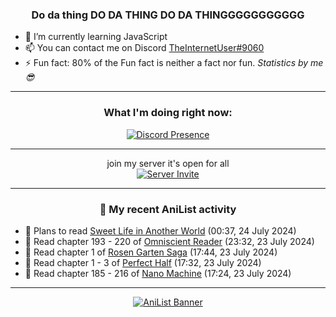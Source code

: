 <div align="center">

### Do da thing DO DA THING DO DA THINGGGGGGGGGGG
</div>

- 🌱 I’m currently learning JavaScript
- 📫 You can contact me on Discord [TheInternetUser#9060](https://discord.com/users/534117072796385300)
- ⚡ Fun fact: 80% of the Fun fact is neither a fact nor fun. _Statistics by me 😎_
<hr>

<div align="center">

### What I'm doing right now:
[![Discord Presence](https://lanyard.cnrad.dev/api/534117072796385300)](https://discord.com/users/534117072796385300)
<hr>

join my server it's open for all <br>
[![Server Invite](https://invidget.switchblade.xyz/bfYgVHxrSs)](https://discord.gg/bfYgVHxrSs)

<hr>
  
### 🌸 My recent AniList activity

</div>

<!-- ANILIST_ACTIVITY:start -->

-   📖 Plans to read [Sweet Life in Another World](https://anilist.co/manga/142615) (00:37, 24 July 2024)
-   📖 Read chapter 193 - 220 of [Omniscient Reader](https://anilist.co/manga/119257) (23:32, 23 July 2024)
-   📖 Read chapter 1 of [Rosen Garten Saga](https://anilist.co/manga/125528) (17:44, 23 July 2024)
-   📖 Read chapter 1 - 3 of [Perfect Half](https://anilist.co/manga/87400) (17:32, 23 July 2024)
-   📖 Read chapter 185 - 216 of [Nano Machine](https://anilist.co/manga/120980) (17:24, 23 July 2024)

<!-- ANILIST_ACTIVITY:end -->
<hr>

<div align="center">

[![AniList Banner](https://img.anili.st/User/929966)](https://anilist.co/user/TheInternetUser)

<!-- ![Profile views](https://gpvc.arturio.dev/TheInternetUse7) Since 2023-01-09 -->
<br>


</div>
